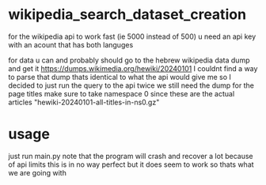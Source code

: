 # wikipedia_search_dataset_creation
for the wikipedia api to work fast (ie 5000 instead of 500) u need an api key with an acount that has both languges

for data u can and probably should go to the hebrew wikipedia data dump and get it 
https://dumps.wikimedia.org/hewiki/20240101
I couldnt find a way to parse that dump thats identical to what the api would give me so I decided to just run the query to the api twice we still need the dump for the page titles make sure to take namespace 0 since these are the actual articles	"hewiki-20240101-all-titles-in-ns0.gz"

# usage
just run main.py 
note that the program will crash and recover a lot because of api limits this is in no way perfect but it does seem to work so thats what we are going with